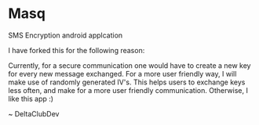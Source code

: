 Masq
====

SMS Encryption android applcation

I have forked this for the following reason:

Currently, for a secure communication one would have to create a new key for every new message exchanged.
For a more user friendly way, I will make use of randomly generated IV's.
This helps users to exchange keys less often, and make for a more user friendly communication.
Otherwise, I like this app :)

~ DeltaClubDev
